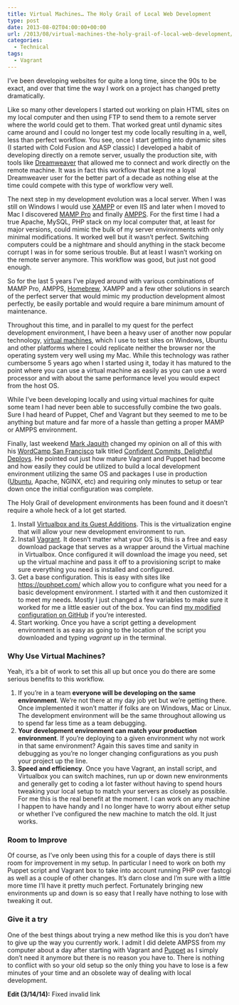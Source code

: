 ```yaml
---
title: Virtual Machines… The Holy Grail of Local Web Development
type: post
date: 2013-08-02T04:00:00+00:00
url: /2013/08/virtual-machines-the-holy-grail-of-local-web-development/
categories:
  - Technical
tags:
  - Vagrant
---
```


I’ve been developing websites for quite a long time, since the 90s to be exact, and over that time the way I work on a project has changed pretty dramatically.

Like so many other developers I started out working on plain HTML sites on my local computer and then using FTP to send them to a remote server where the world could get to them. That worked great until dynamic sites came around and I could no longer test my code locally resulting in a, well, less than perfect workflow. You see, once I start getting into dynamic sites (I started with Cold Fusion and ASP classic) I developed a habit of developing directly on a remote server, usually the production site, with tools like [Dreamweaver][1] that allowed me to connect and work directly on the remote machine. It was in fact this workflow that kept me a loyal Dreamweaver user for the better part of a decade as nothing else at the time could compete with this type of workflow very well.

The next step in my development evolution was a local server. When I was still on Windows I would use [XAMPP][2] or even IIS and later when I moved to Mac I discovered [MAMP Pro][3] and finally [AMPPS][4]. For the first time I had a true Apache, MySQL, PHP stack on my local computer that, at least for major versions, could mimic the bulk of my server environments with only minimal modifications. It worked well but it wasn’t perfect. Switching computers could be a nightmare and should anything in the stack become corrupt I was in for some serious trouble. But at least I wasn’t working on the remote server anymore. This workflow was good, but just not good enough.

So for the last 5 years I’ve played around with various combinations of MAMP Pro, AMPPS, [Homebrew][5], XAMPP and a few other solutions in search of the perfect server that would mimic my production development almost perfectly, be easily portable and would require a bare minimum amount of maintenance.

Throughout this time, and in parallel to my quest for the perfect development environment, I have been a heavy user of another now popular technology, [virtual machines][6], which I use to test sites on Windows, Ubuntu and other platforms where I could replicate neither the browser nor the operating system very well using my Mac. While this technology was rather cumbersome 5 years ago when I started using it, today it has matured to the point where you can use a virtual machine as easily as you can use a word processor and with about the same performance level you would expect from the host OS.

While I’ve been developing locally and using virtual machines for quite some team I had never been able to successfully combine the two goals. Sure I had heard of Puppet, Chef and Vagrant but they seemed to me to be anything but mature and far more of a hassle than getting a proper MAMP or AMPPS environment.

Finally, last weekend [Mark Jaquith][7] changed my opinion on all of this with his [WordCamp San Francisco][8] talk titled [Confident Commits, Delightful Deploys][9]. He pointed out just how mature Vagrant and Puppet had become and how easily they could be utilized to build a local development environment utilizing the same OS and packages I use in production ([Ubuntu][10], Apache, NGINX, etc) and requiring only minutes to setup or tear down once the initial configuration was complete.

The Holy Grail of development environments has been found and it doesn’t require a whole heck of a lot get started.

1. Install [Virtualbox and its Guest Additions](http://www.virtualbox.org "Virtualbox"). This is the virtualization engine that will allow your new development environment to run.
2. Install [Vagrant](http://www.vagrantup.com/ "Vagrant"). It doesn’t matter what your OS is, this is a free and easy download package that serves as a wrapper around the Virtual machine in Virtualbox. Once configured it will download the image you need, set up the virtual machine and pass it off to a provisioning script to make sure everything you need is installed and configured.
3. Get a base configuration. This is easy with sites like https://puphpet.com/ which allow you to configure what you need for a basic development environment. I started with it and then customized it to meet my needs. Mostly I just changed a few variables to make sure it worked for me a little easier out of the box. You can find [my modified configuration on GitHub](https://github.com/ChrisWiegman/primary-vagrant) if you’re interested.
4. Start working. Once you have a script getting a development environment is as easy as going to the location of the script you downloaded and typing _vagrant up_ in the terminal.

### Why Use Virtual Machines?

Yeah, it’s a bit of work to set this all up but once you do there are some serious benefits to this workflow.

1. If you’re in a team **everyone will be developing on the same environment**. We’re not there at my day job yet but we’re getting there. Once implemented it won’t matter if folks are on Windows, Mac or Linux. The development environment will be the same throughout allowing us to spend far less time as a team debugging.
2. **Your development environment can match your production environment**. If you’re deploying to a given environment why not work in that same environment? Again this saves time and sanity in debugging as you’re no longer changing configurations as you push your project up the line.
3. **Speed and efficiency**. Once you have Vagrant, an install script, and Virtualbox you can switch machines, run up or down new environments and generally get to coding a lot faster without having to spend hours tweaking your local setup to match your servers as closely as possible. For me this is the real benefit at the moment. I can work on any machine I happen to have handy and I no longer have to worry about either setup or whether I’ve configured the new machine to match the old. It just works.

### Room to Improve

Of course, as I’ve only been using this for a couple of days there is still room for improvement in my setup. In particular I need to work on both my Puppet script and Vagrant box to take into account running PHP over fastcgi as well as a couple of other changes. It’s darn close and I’m sure with a little more time I’ll have it pretty much perfect. Fortunately bringing new environments up and down is so easy that I really have nothing to lose with tweaking it out.

### Give it a try

One of the best things about trying a new method like this is you don’t have to give up the way you currently work. I admit I did delete AMPSS from my computer about a day after starting with Vagrant and [Puppet][11] as I simply don’t need it anymore but there is no reason you have to. There is nothing to conflict with so your old setup so the only thing you have to lose is a few minutes of your time and an obsolete way of dealing with local development.

**Edit (3/14/14):** Fixed invalid link

 [1]: http://www.adobe.com/products/dreamweaver.html "Adobe Dreamweaver"
 [2]: https://www.apachefriends.org
 [3]: http://www.mamp.info/en/mamp-pro/ "MAMP Pro"
 [4]: http://www.ampps.com/ "Softaculous AMPPS"
 [5]: http://brew.sh/ "Homebrew"
 [6]: http://en.wikipedia.org/wiki/Virtual_machine "Virtual Machines on Wikipedia"
 [7]: http://markjaquith.wordpress.com/ "Mark Jaquith on WordPress"
 [8]: http://sf.wordcamp.org "WordCamp San Francisco"
 [9]: http://wordpress.tv/2013/07/28/mark-jaquith-confident-commits-delightful-deploys-2/ "Watch Mark's WordCamp talk"
 [10]: http://www.ubuntu.com/ "Ubuntu"
 [11]: http://puppetlabs.com/ "Puppet Labs"